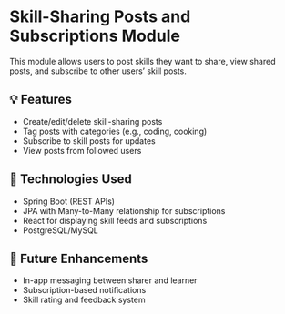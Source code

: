 # Skill-Sharing Posts and Subscriptions Module

This module allows users to post skills they want to share, view shared posts, and subscribe to other users’ skill posts.

## 💡 Features

- Create/edit/delete skill-sharing posts
- Tag posts with categories (e.g., coding, cooking)
- Subscribe to skill posts for updates
- View posts from followed users

## 🧾 Technologies Used

- Spring Boot (REST APIs)
- JPA with Many-to-Many relationship for subscriptions
- React for displaying skill feeds and subscriptions
- PostgreSQL/MySQL

## 🔮 Future Enhancements

- In-app messaging between sharer and learner
- Subscription-based notifications
- Skill rating and feedback system
